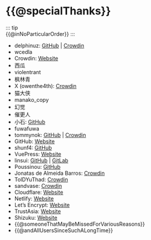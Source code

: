 # {{@specialThanks}}

::: tip  
{{@inNoParticularOrder}}
:::

* delphinuz: [GitHub](https://github.com/delphinuz) | [Crowdin](https://crowdin.com/profile/delphinuz)
* wcedla
* Crowdin: [Website](https://crowdin.com/)
* 西瓜
* violentrant
* 枫林青
* X (owenthe4th): [Crowdin](https://crowdin.com/profile/owenthe4th)
* 猫大侠
* manako_copy
* 幻觉
* 催更人
* 小石: [GitHub](https://github.com/xs314)
* fuwafuwa
* tommynok: [GitHub](https://github.com/tommynok) | [Crowdin](https://crowdin.com/profile/tommynok)
* GitHub: [Website](https://github.com/)
* shunf4: [GitHub](https://github.com/shunf4)
* VuePress: [Website](https://github.com/vuepress/)
* linsui: [GitHub](https://github.com/linsui) | [GitLab](https://gitlab.com/linsui)
* Poussinou: [GitHub](https://github.com/Poussinou)
* Jonatas de Almeida Barros: [Crowdin](https://crowdin.com/profile/ajonatas56)
* TolDYuThad: [Crowdin](https://crowdin.com/profile/toldyuthad)
* sandvase: [Crowdin](https://crowdin.com/profile/sandvase)
* Cloudflare: [Website](https://www.cloudflare.com/)
* Netlify: [Website](https://www.netlify.com/)
* Let’s Encrypt: [Website](https://letsencrypt.org/)
* TrustAsia: [Website](https://www.trustasia.com/)
* Shizuku: [Website](https://shizuku.rikka.app/)
* {{@someoneThatMayBeMissedForVariousReasons}}
* {{@andAllUsersSinceSuchALongTime}}
